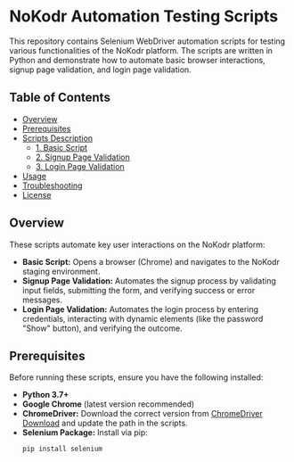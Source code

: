 # NoKodr Automation Testing Scripts

This repository contains Selenium WebDriver automation scripts for testing various functionalities of the NoKodr platform. The scripts are written in Python and demonstrate how to automate basic browser interactions, signup page validation, and login page validation.

## Table of Contents

- [Overview](#overview)
- [Prerequisites](#prerequisites)
- [Scripts Description](#scripts-description)
  - [1. Basic Script](#1-basic-script)
  - [2. Signup Page Validation](#2-signup-page-validation)
  - [3. Login Page Validation](#3-login-page-validation)
- [Usage](#usage)
- [Troubleshooting](#troubleshooting)
- [License](#license)

## Overview

These scripts automate key user interactions on the NoKodr platform:
- **Basic Script:** Opens a browser (Chrome) and navigates to the NoKodr staging environment.
- **Signup Page Validation:** Automates the signup process by validating input fields, submitting the form, and verifying success or error messages.
- **Login Page Validation:** Automates the login process by entering credentials, interacting with dynamic elements (like the password "Show" button), and verifying the outcome.

## Prerequisites

Before running these scripts, ensure you have the following installed:
- **Python 3.7+**
- **Google Chrome** (latest version recommended)
- **ChromeDriver:** Download the correct version from [ChromeDriver Download](https://sites.google.com/chromium.org/driver/) and update the path in the scripts.
- **Selenium Package:** Install via pip:
  ```bash
  pip install selenium
